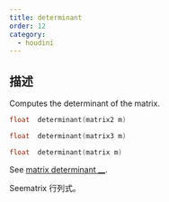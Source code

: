 ```yaml
---
title: determinant
order: 12
category:
  - houdini
---
```

    
## 描述

Computes the determinant of the matrix.

```c
float  determinant(matrix2 m)
```

```c
float  determinant(matrix3 m)
```

```c
float  determinant(matrix m)
```

See [matrix determinant \_\_](http://en.wikipedia.org/wiki/Determinant).

Seematrix 行列式。
